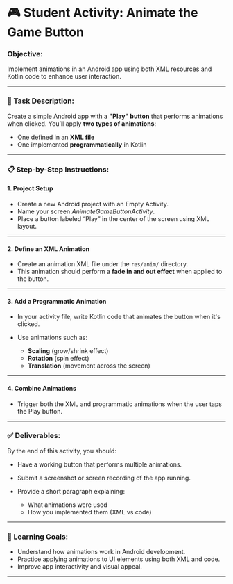# 🎮 **Student Activity: Animate the Game Button**

### **Objective:**

Implement animations in an Android app using both XML resources and Kotlin code to enhance user interaction.

---

### **🧠 Task Description:**

Create a simple Android app with a **"Play" button** that performs animations when clicked. You’ll apply **two types of animations**:

* One defined in an **XML file**
* One implemented **programmatically** in Kotlin

---

### **📋 Step-by-Step Instructions:**

#### **1. Project Setup**

* Create a new Android project with an Empty Activity.
* Name your screen *AnimateGameButtonActivity*.
* Place a button labeled “Play” in the center of the screen using XML layout.

---

#### **2. Define an XML Animation**

* Create an animation XML file under the `res/anim/` directory.
* This animation should perform a **fade in and out effect** when applied to the button.

---

#### **3. Add a Programmatic Animation**

* In your activity file, write Kotlin code that animates the button when it's clicked.
* Use animations such as:

  * **Scaling** (grow/shrink effect)
  * **Rotation** (spin effect)
  * **Translation** (movement across the screen)

---

#### **4. Combine Animations**

* Trigger both the XML and programmatic animations when the user taps the Play button.

---

### **✅ Deliverables:**

By the end of this activity, you should:

* Have a working button that performs multiple animations.
* Submit a screenshot or screen recording of the app running.
* Provide a short paragraph explaining:

  * What animations were used
  * How you implemented them (XML vs code)

---

### **🎯 Learning Goals:**

* Understand how animations work in Android development.
* Practice applying animations to UI elements using both XML and code.
* Improve app interactivity and visual appeal.

---
